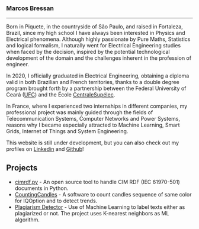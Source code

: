 ### Marcos Bressan

---
Born in Piquete, in the countryside of São Paulo, and raised in Fortaleza, Brazil, since my high school I have always been interested in Physics and Electrical phenomena. Although highly passionate by Pure Maths, Statistics and logical formalism, I naturally went for Electrical Engineering studies when faced by the decision, inspired by the potential technological development of the domain and the challenges inherent in the profession of engineer.

In 2020, I officially graduated in Electrical Engineering, obtaining a diploma valid in both Brazilian and French territories, thanks to a double degree program brought forth by a partnership between the Federal University of Ceará ([UFC](http://www.ufc.br)) and the École [CentraleSupélec](https://www.centralesupelec.fr).

In France, where I experienced two internships in different companies, my professional project was mainly guided through the fields of Telecommunication Systems, Computer Networks and Power Systems, reasons why I became especially attracted to Machine Learning, Smart Grids, Internet of Things and System Engineering.

This website is still under development, but you can also check out my profiles on [Linkedin](https://linkedin.com/in/bressanmarcos) and [Github](https://github.com/bressanmarcos)!


## Projects
- [cimrdf.py](pages/cimrdf.py) - An open source tool to handle CIM RDF (IEC 61970-501) documents in Python.
- [CountingCandles](pages/countingcandles) - A software to count candles sequence of same color for IQOption and to detect trends.
- [Plagiarism Detector](https://github.com/bressanmarcos/PlagiarismDetector/) - Use of Machine Learning to label texts either as plagiarized or not. The project uses K-nearest neighbors as ML algorithm.